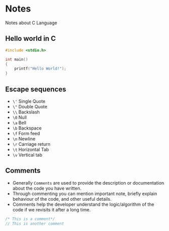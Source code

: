 # Notes

Notes about C Language

## Hello world in C

```c
#include <stdio.h>

int main()
{
    printf("Hello World!");
}
```

## Escape sequences

- `\'` Single Quote
- `\"` Double Quote
- `\\` Backslash
- `\0` Null
- `\a` Bell
- `\b` Backspace
- `\f` Form feed
- `\n` Newline
- `\r` Carriage return
- `\t` Horizontal Tab
- `\v` Vertical tab

## Comments

- Generally `Comments` are used to provide the description or documentation about the code you have written.
- Through commenting you can mention important note, briefly explain behaviour of the code, and other useful details.
- Comments help the developer understand the logic/algorithm of the code if we revisits it after a long time.

```c
/* This is a comment*/
// This is another comment
```